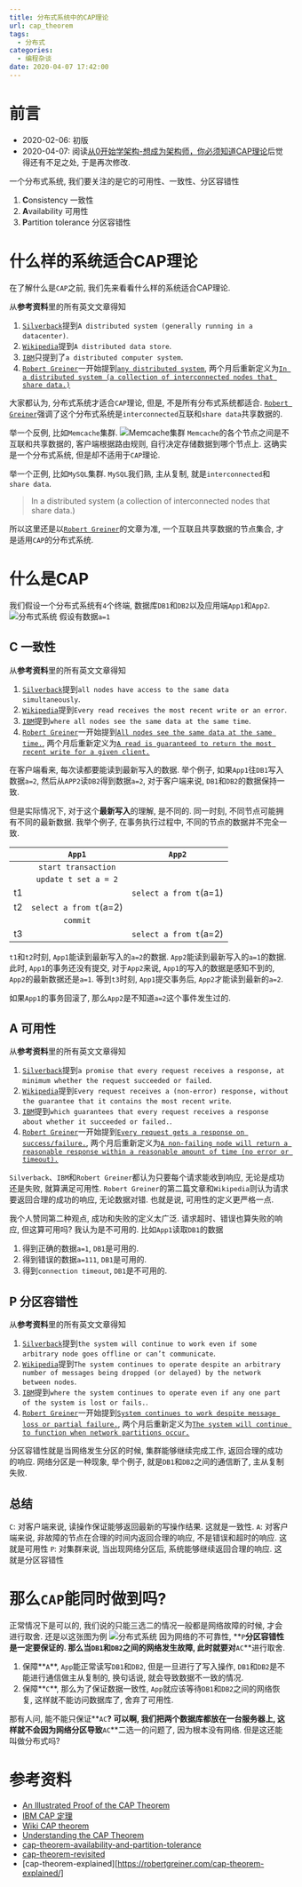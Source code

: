 ```yaml
---
title: 分布式系统中的CAP理论
url: cap_theorem
tags:
  - 分布式
categories:
  - 编程杂谈
date: 2020-04-07 17:42:00
---
```


# 前言
- 2020-02-06: 初版
- 2020-04-07: 阅读[从0开始学架构-想成为架构师，你必须知道CAP理论](http://gk.link/a/10hoK)后觉得还有不足之处, 于是再次修改.

一个分布式系统, 我们要关注的是它的可用性、一致性、分区容错性
1. **C**onsistency 一致性
2. **A**vailability 可用性
3. **P**artition tolerance 分区容错性

<!-- more -->

# 什么样的系统适合CAP理论
在了解什么是`CAP`之前, 我们先来看看什么样的系统适合CAP理论.

从**参考资料**里的所有英文文章得知
1. [`Silverback`](https://www.teamsilverback.com/understanding-the-cap-theorem/)提到`A distributed system (generally running in a datacenter)`.
2. [`Wikipedia`](https://en.wikipedia.org/wiki/CAP_theorem#cite_note-Brewer2012-6)提到`A distributed data store`.
3. [`IBM`](https://cloud.ibm.com/docs/services/Cloudant/guides?topic=cloudant-cap-theorem&locale=en#cap-)只提到了`a distributed computer system`.
4. [`Robert Greiner`](https://robertgreiner.com/cap-theorem-revisited/)一开始提到[`any distributed system`](https://robertgreiner.com/cap-theorem-explained/), 两个月后重新定义为[`In a distributed system (a collection of interconnected nodes that share data.)`](https://robertgreiner.com/cap-theorem-revisited/)

大家都认为, 分布式系统才适合`CAP`理论, 但是, 不是所有分布式系统都适合.
[`Robert Greiner`](https://robertgreiner.com/cap-theorem-revisited/)强调了这个分布式系统是`interconnected`互联和`share data`共享数据的.

举一个反例, 比如`Memcache`集群.
![Memcache集群](https://yuml.me/diagram/nofunky/class/[客户端]-1到100>[Memcache_Server_1],[客户端]-101到200>[Memcache_Server_2])
`Memcache`的各个节点之间是不互联和共享数据的, 客户端根据路由规则, 自行决定存储数据到哪个节点上.
这确实是一个分布式系统, 但是却不适用于`CAP`理论.

举一个正例, 比如`MySQL`集群.
`MySQL`我们熟, 主从复制, 就是`interconnected`和`share data`.

> In a distributed system (a collection of interconnected nodes that share data.)

所以这里还是以[`Robert Greiner`](https://robertgreiner.com/cap-theorem-revisited/)的文章为准, 一个互联且共享数据的节点集合, 才是适用`CAP`的分布式系统. 

# 什么是CAP
我们假设一个分布式系统有`4`个终端, 数据库`DB1`和`DB2`以及应用端`App1`和`App2`.
![分布式系统](https://yuml.me/diagram/nofunky/class/[DB1]->[App1],[DB2]->[App1],[DB1]->[App2],[DB2]->[App2])
假设有数据`a=1`

## C 一致性
从**参考资料**里的所有英文文章得知
1. [`Silverback`](https://www.teamsilverback.com/understanding-the-cap-theorem/)提到`all nodes have access to the same data simultaneously`.
2. [`Wikipedia`](https://en.wikipedia.org/wiki/CAP_theorem#cite_note-Brewer2012-6)提到`Every read receives the most recent write or an error`.
3. [`IBM`](https://cloud.ibm.com/docs/services/Cloudant/guides?topic=cloudant-cap-theorem&locale=en#cap-)提到`where all nodes see the same data at the same time`.
4. [`Robert Greiner`](https://robertgreiner.com/cap-theorem-revisited/)一开始提到[`All nodes see the same data at the same time.`](https://robertgreiner.com/cap-theorem-explained/), 两个月后重新定义为[`A read is guaranteed to return the most recent write for a given client.`](https://robertgreiner.com/cap-theorem-revisited/)

在客户端看来, 每次读都要能读到最新写入的数据.
举个例子, 如果`App1`往`DB1`写入数据`a=2`, 然后从`APP2`读`DB2`得到数据`a=2`, 对于客户端来说, `DB1`和`DB2`的数据保持一致.

但是实际情况下, 对于这个**最新写入**的理解, 是不同的.
同一时刻, 不同节点可能拥有不同的最新数据.
我举个例子, 在事务执行过程中, 不同的节点的数据并不完全一致.

|     | `App1`                   | `App2`                   |
|:---:|:------------------------:|:------------------------:|
|     | `start transaction`      |                          |
|     | `update t set a = 2`     |                          |
|  t1 |                          | `select a from t`(a=1)   |
|  t2 | `select a from t`(a=2)   |                          |
|     | `commit`                 |                          |
|  t3 |                          | `select a from t`(a=2)   |

`t1`和`t2`时刻, `App1`能读到最新写入的`a=2`的数据. `App2`能读到最新写入的`a=1`的数据.
此时, `App1`的事务还没有提交, 对于`App2`来说, `App1`的写入的数据是感知不到的, `App2`的最新数据还是`a=1`.
等到`t3`时刻, `App1`提交事务后, `App2`才能读到最新的`a=2`.

如果`App1`的事务回滚了, 那么`App2`是不知道`a=2`这个事件发生过的.

## A 可用性
从**参考资料**里的所有英文文章得知
1. [`Silverback`](https://www.teamsilverback.com/understanding-the-cap-theorem/)提到`a promise that every request receives a response, at minimum whether the request succeeded or failed`.
2. [`Wikipedia`](https://en.wikipedia.org/wiki/CAP_theorem#cite_note-Brewer2012-6)提到`Every request receives a (non-error) response, without the guarantee that it contains the most recent write`.
3. [`IBM`](https://cloud.ibm.com/docs/services/Cloudant/guides?topic=cloudant-cap-theorem&locale=en#cap-)提到`which guarantees that every request receives a response about whether it succeeded or failed.`.
4. [`Robert Greiner`](https://robertgreiner.com/cap-theorem-revisited/)一开始提到[`Every request gets a response on success/failure.`](https://robertgreiner.com/cap-theorem-explained/), 两个月后重新定义为[`A non-failing node will return a reasonable response within a reasonable amount of time (no error or timeout).`](https://robertgreiner.com/cap-theorem-revisited/)

`Silverback`、`IBM`和`Robert Greiner`都认为只要每个请求能收到响应, 无论是成功还是失败, 就算满足可用性.
`Robert Greiner`的第二篇文章和`Wikipedia`则认为请求要返回合理的成功的响应, 无论数据对错. 也就是说, 可用性的定义更严格一点.

我个人赞同第二种观点, 成功和失败的定义太广泛. 请求超时、错误也算失败的响应, 但这算可用吗? 我认为是不可用的.
比如`App1`读取`DB1`的数据
1. 得到正确的数据`a=1`, `DB1`是可用的.
2. 得到错误的数据`a=111`, `DB1`是可用的.
3. 得到`connection timeout`, `DB1`是不可用的.

## P 分区容错性
从**参考资料**里的所有英文文章得知
1. [`Silverback`](https://www.teamsilverback.com/understanding-the-cap-theorem/)提到`the system will continue to work even if some arbitrary node goes offline or can’t communicate`.
2. [`Wikipedia`](https://en.wikipedia.org/wiki/CAP_theorem#cite_note-Brewer2012-6)提到`The system continues to operate despite an arbitrary number of messages being dropped (or delayed) by the network between nodes`.
3. [`IBM`](https://cloud.ibm.com/docs/services/Cloudant/guides?topic=cloudant-cap-theorem&locale=en#cap-)提到`where the system continues to operate even if any one part of the system is lost or fails.`.
4. [`Robert Greiner`](https://robertgreiner.com/cap-theorem-revisited/)一开始提到[`System continues to work despite message loss or partial failure.`](https://robertgreiner.com/cap-theorem-explained/), 两个月后重新定义为[`The system will continue to function when network partitions occur.`](https://robertgreiner.com/cap-theorem-revisited/)

分区容错性就是当网络发生分区的时候, 集群能够继续完成工作, 返回合理的成功的响应.
网络分区是一种现象, 举个例子, 就是`DB1`和`DB2`之间的通信断了, 主从复制失败.

## 总结
`C`: 对客户端来说, 读操作保证能够返回最新的写操作结果. 这就是一致性.
`A`: 对客户端来说, 非故障的节点在合理的时间内返回合理的响应, 不是错误和超时的响应. 这就是可用性
`P`: 对集群来说, 当出现网络分区后, 系统能够继续返回合理的响应. 这就是分区容错性

# 那么`CAP`能同时做到吗?
正常情况下是可以的, 我们说的只能三选二的情况一般都是网络故障的时候, 才会进行取舍.
还是以这张图为例
![分布式系统](https://yuml.me/diagram/nofunky/class/[DB1]->[App1],[DB2]->[App1],[DB1]->[App2],[DB2]->[App2])
因为网络的不可靠性, **`P`**分区容错性是一定要保证的.
那么当`DB1`和`DB2`之间的网络发生故障, 此时就要对**`AC`**进行取舍.
1. 保障**`A`**, `App`能正常读写`DB1`和`DB2`, 但是一旦进行了写入操作, `DB1`和`DB2`是不能进行通信做主从复制的, 换句话说, 就会导致数据不一致的情况.
2. 保障**`C`**, 那么为了保证数据一致性, `App`就应该等待`DB1`和`DB2`之间的网络恢复, 这样就不能访问数据库了, 舍弃了可用性.

那有人问, 能不能只保证**`AC`**?
可以啊, 我们把两个数据库都放在一台服务器上, 这样就不会因为网络分区导致**`AC`**二选一的问题了, 因为根本没有网络.
但是这还能叫做分布式吗?

# 参考资料
- [An Illustrated Proof of the CAP Theorem](https://mwhittaker.github.io/blog/an_illustrated_proof_of_the_cap_theorem/)
- [IBM CAP 定理](https://console.bluemix.net/docs/services/Cloudant/guides/cap_theorem.html#cap-)
- [Wiki CAP theorem](https://en.wikipedia.org/wiki/CAP_theorem#cite_note-Brewer2012-6)
- [Understanding the CAP Theorem](https://www.teamsilverback.com/understanding-the-cap-theorem/)
- [cap-theorem-availability-and-partition-tolerance](https://stackoverflow.com/a/12347673)
- [cap-theorem-revisited](https://robertgreiner.com/cap-theorem-revisited/)
- [cap-theorem-explained][https://robertgreiner.com/cap-theorem-explained/]